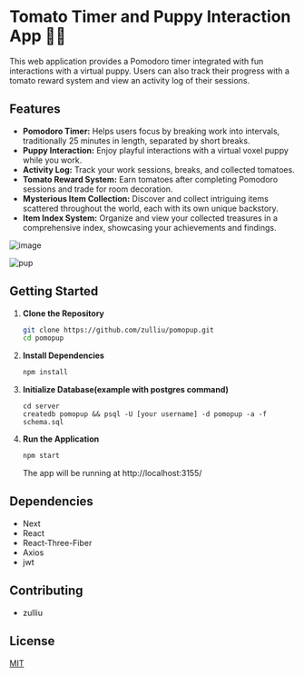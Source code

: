 # Tomato Timer and Puppy Interaction App 🍅🐶

This web application provides a Pomodoro timer integrated with fun interactions with a virtual puppy. Users can also track their progress with a tomato reward system and view an activity log of their sessions.

## Features

- **Pomodoro Timer:** Helps users focus by breaking work into intervals, traditionally 25 minutes in length, separated by short breaks.
- **Puppy Interaction:** Enjoy playful interactions with a virtual voxel puppy while you work.
- **Activity Log:** Track your work sessions, breaks, and collected tomatoes.
- **Tomato Reward System:** Earn tomatoes after completing Pomodoro sessions and trade for room decoration.
- **Mysterious Item Collection:** Discover and collect intriguing items scattered throughout the world, each with its own unique backstory.
- **Item Index System:** Organize and view your collected treasures in a comprehensive index, showcasing your achievements and findings.
 
![image](https://github.com/zulliu/pomopup/assets/11202096/c9bfd5ba-91bc-4bb2-ba41-998a368cb041)

![pup](https://github.com/zulliu/pomopup/assets/11202096/64b4e164-7fdf-4031-937a-ebfd7c5dc53a)

## Getting Started

1. **Clone the Repository**
    ```bash
    git clone https://github.com/zulliu/pomopup.git
    cd pomopup
    ```

2. **Install Dependencies**
    ```bash
    npm install
    ```
3. **Initialize Database(example with postgres command)**
   ```
   cd server
   createdb pomopup && psql -U [your username] -d pomopup -a -f schema.sql

   ```
4. **Run the Application**
    ```bash
    npm start
    ```
    The app will be running at http://localhost:3155/

## Dependencies
- Next
- React
- React-Three-Fiber
- Axios
- jwt

## Contributing

- zulliu

## License

[MIT](https://choosealicense.com/licenses/mit/)
